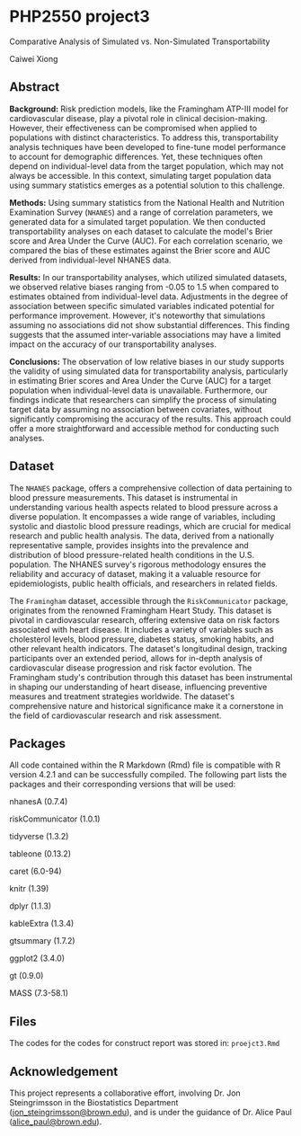 # PHP2550 project3


Comparative Analysis of Simulated vs. Non-Simulated Transportability


Caiwei Xiong 

## Abstract 

**Background:** Risk prediction models, like the Framingham ATP-III model for cardiovascular disease, play a pivotal role in clinical decision-making. However, their effectiveness can be compromised when applied to populations with distinct characteristics. To address this, transportability analysis techniques have been developed to fine-tune model performance to account for demographic differences. Yet, these techniques often depend on individual-level data from the target population, which may not always be accessible. In this context, simulating target population data using summary statistics emerges as a potential solution to this challenge.


**Methods:** Using summary statistics from the National Health and Nutrition Examination Survey (`NHANES`) and a range of correlation parameters, we generated data for a simulated target population. We then conducted transportability analyses on each dataset to calculate the model's Brier score and Area Under the Curve (AUC). For each correlation scenario, we compared the bias of these estimates against the Brier score and AUC derived from individual-level NHANES data.


**Results:** In our transportability analyses, which utilized simulated datasets, we observed relative biases ranging from -0.05 to 1.5 when compared to estimates obtained from individual-level data. Adjustments in the degree of association between specific simulated variables indicated potential for performance improvement. However, it's noteworthy that simulations assuming no associations did not show substantial differences. This finding suggests that the assumed inter-variable associations may have a limited impact on the accuracy of our transportability analyses.


**Conclusions:** The observation of low relative biases in our study supports the validity of using simulated data for transportability analysis, particularly in estimating Brier scores and Area Under the Curve (AUC) for a target population when individual-level data is unavailable. Furthermore, our findings indicate that researchers can simplify the process of simulating target data by assuming no association between covariates, without significantly compromising the accuracy of the results. This approach could offer a more straightforward and accessible method for conducting such analyses.

## Dataset

The `NHANES` package, offers a comprehensive collection of data pertaining to blood pressure measurements. This dataset is instrumental in understanding various health aspects related to blood pressure across a diverse population. It encompasses a wide range of variables, including systolic and diastolic blood pressure readings, which are crucial for medical research and public health analysis. The data, derived from a nationally representative sample, provides insights into the prevalence and distribution of blood pressure-related health conditions in the U.S. population. The NHANES survey's rigorous methodology ensures the reliability and accuracy of dataset, making it a valuable resource for epidemiologists, public health officials, and researchers in related fields.




The `Framingham` dataset, accessible through the `RiskCommunicator` package, originates from the renowned Framingham Heart Study. This dataset is pivotal in cardiovascular research, offering extensive data on risk factors associated with heart disease. It includes a variety of variables such as cholesterol levels, blood pressure, diabetes status, smoking habits, and other relevant health indicators. The dataset's longitudinal design, tracking participants over an extended period, allows for in-depth analysis of cardiovascular disease progression and risk factor evolution. The Framingham study's contribution through this dataset has been instrumental in shaping our understanding of heart disease, influencing preventive measures and treatment strategies worldwide. The dataset's comprehensive nature and historical significance make it a cornerstone in the field of cardiovascular research and risk assessment.


## Packages

All code contained within the R Markdown (Rmd) file is compatible with R version 4.2.1 and can be successfully compiled. The following part lists the packages and their corresponding versions that will be used:

nhanesA (0.7.4)

riskCommunicator (1.0.1)

tidyverse (1.3.2)

tableone (0.13.2)

caret (6.0-94)

knitr (1.39)

dplyr (1.1.3)

kableExtra (1.3.4)

gtsummary (1.7.2)

ggplot2 (3.4.0)

gt (0.9.0)

MASS (7.3-58.1)



## Files

The codes for the codes for construct report was stored in: `proejct3.Rmd` 

## Acknowledgement

This project represents a collaborative effort, involving Dr. Jon Steingrimsson in the Biostatistics Department (jon_steingrimsson@brown.edu), and is under the guidance of Dr. Alice Paul (alice_paul@brown.edu).

